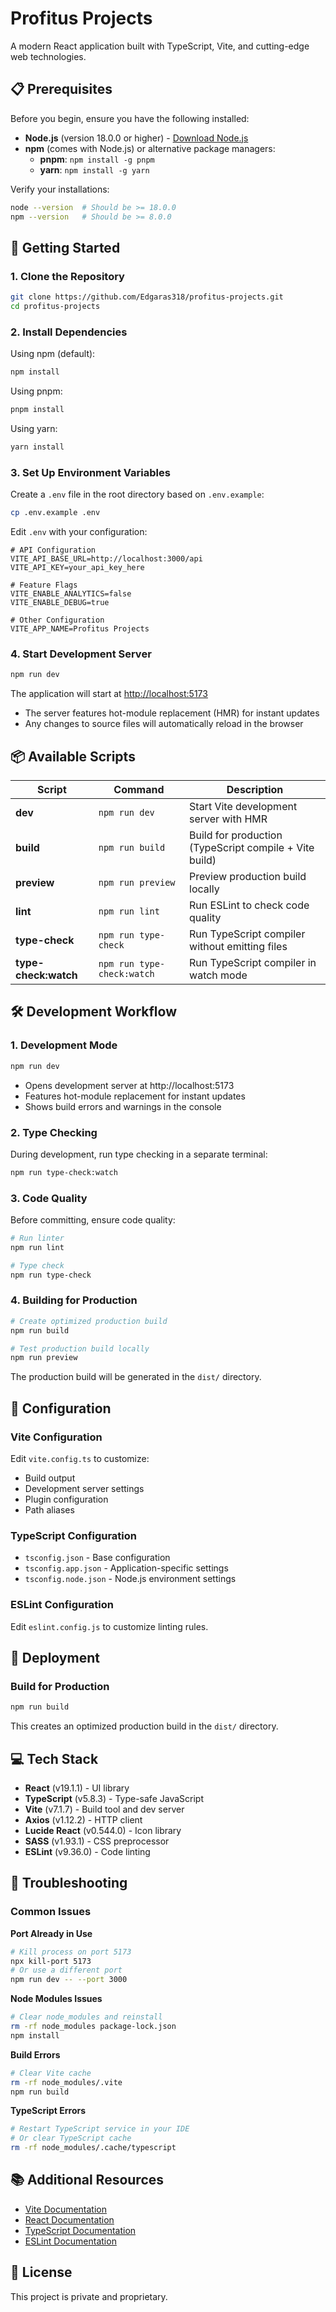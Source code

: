 # Profitus Projects

A modern React application built with TypeScript, Vite, and cutting-edge web technologies.

## 📋 Prerequisites

Before you begin, ensure you have the following installed:

- **Node.js** (version 18.0.0 or higher) - [Download Node.js](https://nodejs.org/)
- **npm** (comes with Node.js) or alternative package managers:
    - **pnpm**: `npm install -g pnpm`
    - **yarn**: `npm install -g yarn`

Verify your installations:
```bash
node --version  # Should be >= 18.0.0
npm --version   # Should be >= 8.0.0
```

## 🚀 Getting Started

### 1. Clone the Repository

```bash
git clone https://github.com/Edgaras318/profitus-projects.git
cd profitus-projects
```

### 2. Install Dependencies

Using npm (default):
```bash
npm install
```

Using pnpm:
```bash
pnpm install
```

Using yarn:
```bash
yarn install
```

### 3. Set Up Environment Variables

Create a `.env` file in the root directory based on `.env.example`:

```bash
cp .env.example .env
```

Edit `.env` with your configuration:
```env
# API Configuration
VITE_API_BASE_URL=http://localhost:3000/api
VITE_API_KEY=your_api_key_here

# Feature Flags
VITE_ENABLE_ANALYTICS=false
VITE_ENABLE_DEBUG=true

# Other Configuration
VITE_APP_NAME=Profitus Projects
```

### 4. Start Development Server

```bash
npm run dev
```

The application will start at [http://localhost:5173](http://localhost:5173)

- The server features hot-module replacement (HMR) for instant updates
- Any changes to source files will automatically reload in the browser

## 📦 Available Scripts

| Script | Command | Description |
|--------|---------|-------------|
| **dev** | `npm run dev` | Start Vite development server with HMR |
| **build** | `npm run build` | Build for production (TypeScript compile + Vite build) |
| **preview** | `npm run preview` | Preview production build locally |
| **lint** | `npm run lint` | Run ESLint to check code quality |
| **type-check** | `npm run type-check` | Run TypeScript compiler without emitting files |
| **type-check:watch** | `npm run type-check:watch` | Run TypeScript compiler in watch mode |


## 🛠️ Development Workflow

### 1. Development Mode

```bash
npm run dev
```
- Opens development server at http://localhost:5173
- Features hot-module replacement for instant updates
- Shows build errors and warnings in the console

### 2. Type Checking

During development, run type checking in a separate terminal:
```bash
npm run type-check:watch
```

### 3. Code Quality

Before committing, ensure code quality:
```bash
# Run linter
npm run lint

# Type check
npm run type-check
```

### 4. Building for Production

```bash
# Create optimized production build
npm run build

# Test production build locally
npm run preview
```

The production build will be generated in the `dist/` directory.

## 🔧 Configuration

### Vite Configuration

Edit `vite.config.ts` to customize:
- Build output
- Development server settings
- Plugin configuration
- Path aliases

### TypeScript Configuration

- `tsconfig.json` - Base configuration
- `tsconfig.app.json` - Application-specific settings
- `tsconfig.node.json` - Node.js environment settings

### ESLint Configuration

Edit `eslint.config.js` to customize linting rules.

## 🚢 Deployment

### Build for Production

```bash
npm run build
```

This creates an optimized production build in the `dist/` directory.

## 💻 Tech Stack

- **React** (v19.1.1) - UI library
- **TypeScript** (v5.8.3) - Type-safe JavaScript
- **Vite** (v7.1.7) - Build tool and dev server
- **Axios** (v1.12.2) - HTTP client
- **Lucide React** (v0.544.0) - Icon library
- **SASS** (v1.93.1) - CSS preprocessor
- **ESLint** (v9.36.0) - Code linting

## 🐛 Troubleshooting

### Common Issues

**Port Already in Use**
```bash
# Kill process on port 5173
npx kill-port 5173
# Or use a different port
npm run dev -- --port 3000
```

**Node Modules Issues**
```bash
# Clear node_modules and reinstall
rm -rf node_modules package-lock.json
npm install
```

**Build Errors**
```bash
# Clear Vite cache
rm -rf node_modules/.vite
npm run build
```

**TypeScript Errors**
```bash
# Restart TypeScript service in your IDE
# Or clear TypeScript cache
rm -rf node_modules/.cache/typescript
```

## 📚 Additional Resources

- [Vite Documentation](https://vitejs.dev/)
- [React Documentation](https://react.dev/)
- [TypeScript Documentation](https://www.typescriptlang.org/docs/)
- [ESLint Documentation](https://eslint.org/)


## 📝 License

This project is private and proprietary.
